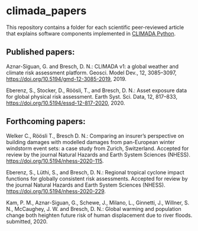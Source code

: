 # climada_papers

This repository contains a folder for each scientific peer-reviewed article that explains software components implemented in [CLIMADA Python](https://github.com/CLIMADA-project/climada_python).

## Published papers:

Aznar-Siguan, G. and Bresch, D. N.: CLIMADA v1: a global weather and climate risk assessment platform. Geosci. Model Dev., 12, 3085–3097, https://doi.org/10.5194/gmd-12-3085-2019, 2019.

Eberenz, S., Stocker, D., Röösli, T., and Bresch, D. N.: Asset exposure data for global physical risk assessment. Earth Syst. Sci. Data, 12, 817–833, https://doi.org/10.5194/essd-12-817-2020, 2020.

## Forthcoming papers:

Welker C., Röösli T., Bresch D. N.: Comparing an insurer’s perspective on building damages with modelled damages from pan-European winter windstorm event sets: a case study from Zurich, Switzerland.
Accepted for review by the journal Natural Hazards and Earth System Sciences (NHESS). https://doi.org/10.5194/nhess-2020-115.

Eberenz, S., Lüthi, S., and Bresch, D. N.: Regional tropical cyclone impact functions for globally consistent risk assessments.
Accepted for review by the journal Natural Hazards and Earth System Sciences (NHESS). https://doi.org/10.5194/nhess-2020-229.

Kam, P. M., Aznar-Siguan, G., Schewe, J., Milano, L., Ginnetti, J., Willner, S. N., McCaughey, J. W. and Bresch, D. N.: Global warming and population change both heighten future risk of human
displacement due to river floods. submitted, 2020.
